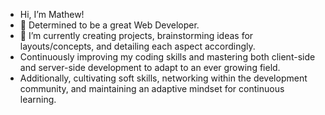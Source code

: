 - Hi, I’m Mathew!
- 👀 Determined to be a great Web Developer.
- 🌱 I’m currently creating projects, brainstorming ideas for layouts/concepts, and detailing each aspect accordingly.
- Continuously improving my coding skills and mastering both client-side and server-side development to adapt to an ever growing field.
- Additionally, cultivating soft skills, networking within the development community, and maintaining an adaptive mindset for continuous learning.


<!---
mathewmarquez/mathewmarquez is a ✨ special ✨ repository because its `README.md` (this file) appears on your GitHub profile.
You can click the Preview link to take a look at your changes.
--->
